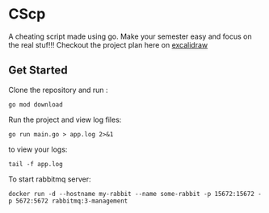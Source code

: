 # CScp

A cheating script made using go. Make your semester easy and focus on the real stuf!!! Checkout the project plan here on [excalidraw](https://excalidraw.com/#room=f09c0fc3888ea1381682,k8t9iyn9PCE7cjbc-YU0JQ)

## Get Started

Clone the repository and run :

```
go mod download
```

Run the project and view log files:

```
go run main.go > app.log 2>&1
```

to view your logs:

```
tail -f app.log
```

To start rabbitmq server:

```
docker run -d --hostname my-rabbit --name some-rabbit -p 15672:15672 -p 5672:5672 rabbitmq:3-management
```
